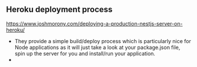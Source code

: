 ## Heroku deployment process

https://www.joshmorony.com/deploying-a-production-nestjs-server-on-heroku/

* They provide a simple build/deploy process which is particularly nice for Node applications as it will just take a look at your package.json file, spin up the server for you and install/run your application.
* 
